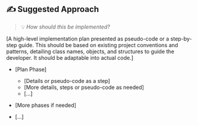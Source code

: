 ## ✍️ Suggested Approach
> 💡 *How should this be implemented?*

[A high-level implementation plan presented as pseudo-code or a step-by-step guide. This should be based on existing project conventions and patterns, detailing class names, objects, and structures to guide the developer. It should be adaptable into actual code.]

- [Plan Phase]
  - [Details or pseudo-code as a step]
  - [More details, steps or pseudo-code as needed]
  - [...]

- [More phases if needed]
- [...]
